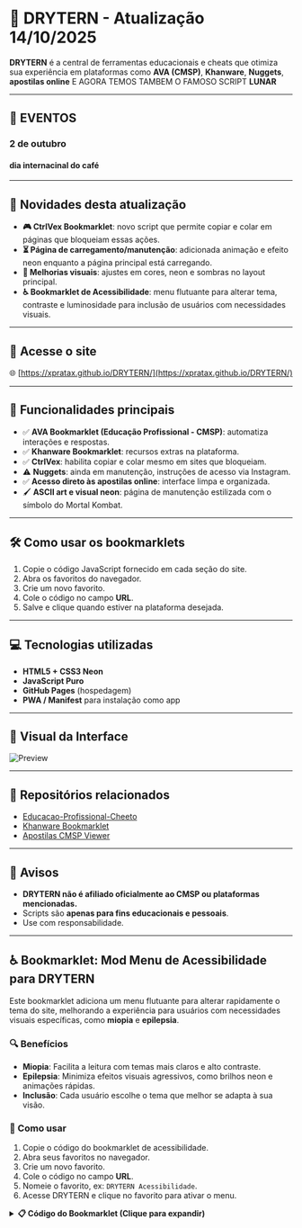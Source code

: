 # 🧠 DRYTERN - Atualização 14/10/2025

**DRYTERN** é a central de ferramentas educacionais e cheats que otimiza sua experiência em plataformas como **AVA (CMSP)**, **Khanware**, **Nuggets**, **apostilas online** E AGORA TEMOS TAMBEM O FAMOSO SCRIPT
**LUNAR**

---
## 📅 EVENTOS
### 2 de outubro
#### dia internacinal do café
---
## 📅 Novidades desta atualização

- **🎮 CtrlVex Bookmarklet**: novo script que permite copiar e colar em páginas que bloqueiam essas ações.    
- **⏳ Página de carregamento/manutenção**: adicionada animação e efeito neon enquanto a página principal está carregando.  
- **🎨 Melhorias visuais**: ajustes em cores, neon e sombras no layout principal.  
- **♿ Bookmarklet de Acessibilidade**: menu flutuante para alterar tema, contraste e luminosidade para inclusão de usuários com necessidades visuais.

---

## 🔗 Acesse o site

🌐 [https://xpratax.github.io/DRYTERN/](https://xpratax.github.io/DRYTERN/)

---

## 🚀 Funcionalidades principais

- ✅ **AVA Bookmarklet (Educação Profissional - CMSP)**: automatiza interações e respostas.  
- ✅ **Khanware Bookmarklet**: recursos extras na plataforma.  
- ✅ **CtrlVex**: habilita copiar e colar mesmo em sites que bloqueiam.  
- ⚠️ **Nuggets**: ainda em manutenção, instruções de acesso via Instagram.  
- ✅ **Acesso direto às apostilas online**: interface limpa e organizada.  
- 🖌️ **ASCII art e visual neon**: página de manutenção estilizada com o símbolo do Mortal Kombat.

---

## 🛠️ Como usar os bookmarklets

1. Copie o código JavaScript fornecido em cada seção do site.  
2. Abra os favoritos do navegador.  
3. Crie um novo favorito.  
4. Cole o código no campo **URL**.  
5. Salve e clique quando estiver na plataforma desejada.

---

## 💻 Tecnologias utilizadas

- **HTML5 + CSS3 Neon**  
- **JavaScript Puro**  
- **GitHub Pages** (hospedagem)  
- **PWA / Manifest** para instalação como app  

---

## 📸 Visual da Interface

![Preview](https://i.postimg.cc/tYJvhCrJ/images.jpg)

---

## 📁 Repositórios relacionados

- [Educacao-Profissional-Cheeto](https://github.com/marcos10pc/Educacao-Profissional-Cheeto)  
- [Khanware Bookmarklet](https://github.com/Niximkk/Khanware)  
- [Apostilas CMSP Viewer](https://apostilas-cmsp.vercel.app/)  

---

## 📢 Avisos

- **DRYTERN não é afiliado oficialmente ao CMSP ou plataformas mencionadas.**  
- Scripts são **apenas para fins educacionais e pessoais**.  
- Use com responsabilidade.

---

## ♿ Bookmarklet: Mod Menu de Acessibilidade para DRYTERN

Este bookmarklet adiciona um menu flutuante para alterar rapidamente o tema do site, melhorando a experiência para usuários com necessidades visuais específicas, como **miopia** e **epilepsia**.

### 🔍 Benefícios

- **Miopia**: Facilita a leitura com temas mais claros e alto contraste.  
- **Epilepsia**: Minimiza efeitos visuais agressivos, como brilhos neon e animações rápidas.  
- **Inclusão**: Cada usuário escolhe o tema que melhor se adapta à sua visão.

### 📌 Como usar

1. Copie o código do bookmarklet de acessibilidade.  
2. Abra seus favoritos no navegador.  
3. Crie um novo favorito.  
4. Cole o código no campo **URL**.  
5. Nomeie o favorito, ex: `DRYTERN Acessibilidade`.  
6. Acesse DRYTERN e clique no favorito para ativar o menu.

<details>
<summary><strong>📋 Código do Bookmarklet (Clique para expandir)</strong></summary>

```javascript
javascript:(function(){
  if(document.getElementById('drytern-accessibility-menu')) return;

  const style = document.createElement('style');
  style.textContent = `
    #drytern-accessibility-menu {
      position: fixed;
      bottom: 20px;
      right: 20px;
      background: #222;
      color: #eee;
      border-radius: 10px;
      padding: 15px 20px;
      z-index: 99999;
      font-family: Arial, sans-serif;
      font-size: 14px;
      box-shadow: 0 0 12px rgba(0,0,0,0.7);
      user-select: none;
      max-width: 180px;
    }
    #drytern-accessibility-menu button {
      display: block;
      width: 100%;
      margin: 8px 0;
      padding: 8px 10px;
      border: none;
      border-radius: 6px;
      font-weight: bold;
      cursor: pointer;
      transition: background 0.3s ease;
    }
    #drytern-accessibility-menu button:hover {
      filter: brightness(1.2);
    }
    #drytern-accessibility-menu .light { background: #f0f0f0; color: #222; }
    #drytern-accessibility-menu .dark { background: #121212; color: #eee; }
    #drytern-accessibility-menu .high-contrast { background: #000; color: #ff0; border: 2px solid #ff0; }
    #drytern-accessibility-menu .low-brightness { background: #111; color: #ccc; }
    #drytern-accessibility-menu .reset { background: #555; color: #eee; }
    #accessibility-toggle {
      position: fixed;
      bottom: 20px;
      right: 20px;
      z-index: 99998;
      background: #222;
      color: #eee;
      border: none;
      border-radius: 50px;
      padding: 10px 16px;
      font-weight: bold;
      cursor: pointer;
      box-shadow: 0 0 10px rgba(0,0,0,0.6);
      user-select: none;
    }
  `;
  document.head.appendChild(style);

  const toggle = document.createElement('button');
  toggle.id = 'accessibility-toggle';
  toggle.textContent = '♿ Acessibilidade';
  document.body.appendChild(toggle);

  const menu = document.createElement('div');
  menu.id = 'drytern-accessibility-menu';
  menu.style.display = 'none';
  menu.innerHTML = `
    <button class="light" title="Tema Claro">🌞 Tema Claro</button>
    <button class="dark" title="Tema Escuro">🌑 Tema Escuro</button>
    <button class="high-contrast" title="Alto Contraste">⚡ Alto Contraste</button>
    <button class="low-brightness" title="Baixa Luminosidade">🌙 Baixa Luminosidade</button>
    <button class="reset" title="Voltar ao tema original">🔄 Resetar Tema</button>
  `;
  document.body.appendChild(menu);

  toggle.onclick = () => { menu.style.display = (menu.style.display === 'none') ? 'block' : 'none'; };

  menu.querySelector('.light').onclick = () => { document.body.style.background = '#f9f9f9'; document.body.style.color = '#222'; clearCustomStyles(); };
  menu.querySelector('.dark').onclick = () => { document.body.style.background = '#121212'; document.body.style.color = '#eee'; clearCustomStyles(); };
  menu.querySelector('.high-contrast').onclick = () => { document.body.style.background = '#000'; document.body.style.color = '#ff0'; clearCustomStyles(); document.querySelectorAll('*').forEach(el => { el.style.borderColor = '#ff0'; el.style.borderStyle = 'solid'; el.style.borderWidth = '1px'; el.style.backgroundColor = 'transparent'; el.style.color = '#ff0'; }); };
  menu.querySelector('.low-brightness').onclick = () => { document.body.style.background = '#111'; document.body.style.color = '#ccc'; clearCustomStyles(); document.querySelectorAll('*').forEach(el => { el.style.textShadow = 'none'; el.style.boxShadow = 'none'; el.style.filter = 'none'; el.style.backgroundColor = 'transparent'; }); };
  menu.querySelector('.reset').onclick = () => { location.reload(); };

  function clearCustomStyles() {
    document.querySelectorAll('*').forEach(el => { el.style.border = ''; el.style.borderColor = ''; el.style.borderStyle = ''; el.style.borderWidth = ''; el.style.backgroundColor = ''; el.style.color = ''; el.style.textShadow = ''; el.style.boxShadow = ''; el.style.filter = ''; });
  }
})();

